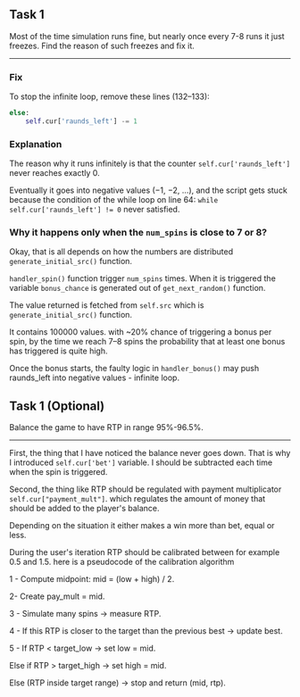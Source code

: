 ## Task 1
Most of the time simulation runs fine, but nearly once every 7-8 runs it just freezes.
Find the reason of such freezes and fix it.

---

### Fix
To stop the infinite loop, remove these lines (132–133):
```python
else:
    self.cur['raunds_left'] -= 1
```

### Explanation

The reason why it runs infinitely is that the counter
```self.cur['raunds_left']``` never reaches exactly 0.

Eventually it goes into negative values (−1, −2, …), and the script gets stuck because the 
condition of the while loop on line 64: ```while self.cur['raunds_left'] != 0``` never satisfied.   


### Why it happens only when the ```num_spins``` is close to 7 or 8?

Okay, that is all depends on how the numbers are 
distributed ```generate_initial_src()``` function. 


```handler_spin()``` function trigger ```num_spins``` times. 
When it is triggered the variable ```bonus_chance``` is 
generated out of  ```get_next_random()``` function. 

The value returned is fetched from  ```self.src``` which is ```generate_initial_src()``` function. 

It contains 100000 values. with ~20% chance of triggering a bonus per spin, 
by the time we reach 7–8 spins the probability that at 
least one bonus has triggered is quite high.


Once the bonus starts, the faulty logic in ```handler_bonus()``` may push
raunds_left into negative values - infinite loop.

## Task 1 (Optional)
Balance the game to have RTP in range 95%-96.5%.

---
First, the thing that I have noticed the balance never goes down. That is why I introduced  ```self.cur['bet']``` 
variable. I should be subtracted each time when the spin is triggered. 

Second, the thing like RTP should be regulated with payment multiplicator ```self.cur["payment_mult"]```. 
which regulates the amount of money that should be added to the player's balance.

Depending on the situation it either makes a win more than bet, equal or less.

During the user's iteration RTP should be calibrated between for example 0.5 and 1.5. 
here is a pseudocode of the calibration algorithm

1 - Compute midpoint: mid = (low + high) / 2.

2- Create pay_mult = mid.

3 - Simulate many spins → measure RTP.

4 - If this RTP is closer to the target than the previous best → update best.

5 - If RTP < target_low → set low = mid.

Else if RTP > target_high → set high = mid.

Else (RTP inside target range) → stop and return (mid, rtp).


